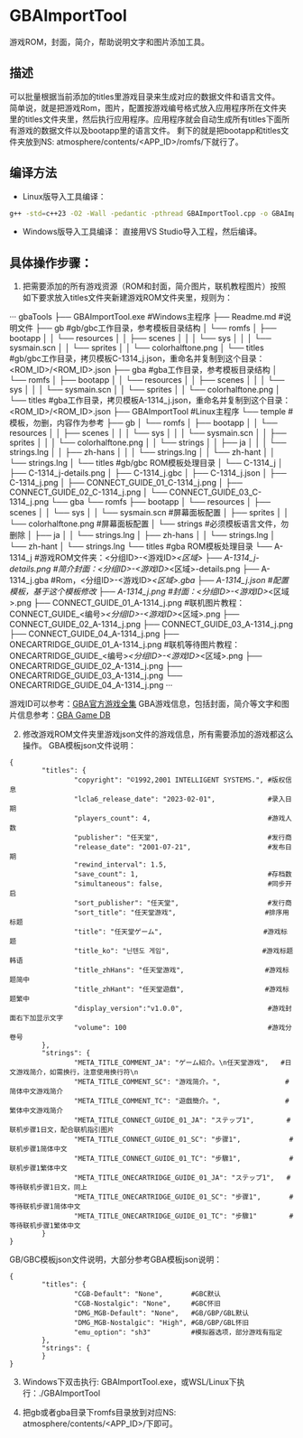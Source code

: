 # GBAImportTool
游戏ROM，封面，简介，帮助说明文字和图片添加工具。

## 描述 
可以批量根据当前添加的titles里游戏目录来生成对应的数据文件和语言文件。  
简单说，就是把游戏Rom，图片，配置按游戏编号格式放入应用程序所在文件夹里的titles文件夹里，然后执行应用程序。应用程序就会自动生成所有titles下面所有游戏的数据文件以及bootapp里的语言文件。
剩下的就是把bootapp和titles文件夹放到NS: atmosphere/contents/<APP_ID>/romfs/下就行了。

## 编译方法
- Linux版导入工具编译：

```bash
g++ -std=c++23 -O2 -Wall -pedantic -pthread GBAImportTool.cpp -o GBAImportTool
```

- Windows版导入工具编译：
直接用VS Studio导入工程，然后编译。

## 具体操作步骤：
1. 把需要添加的所有游戏资源（ROM和封面，简介图片，联机教程图片）按照如下要求放入titles文件夹新建游戏ROM文件夹里，规则为：

···
gbaTools
├── GBAImportTool.exe #Windows主程序
├── Readme.md         #说明文件
├── gb                #gb/gbc工作目录，参考模板目录结构
│   └── romfs
│       ├── bootapp
│       │   └── resources
│       │       ├── scenes
│       │       │   └── sys
│       │       │       └── sysmain.scn
│       │       └── sprites
│       │           └── colorhalftone.png
│       └── titles    #gb/gbc工作目录，拷贝模板C-1314_j.json，重命名并复制到这个目录：<ROM_ID>/<ROM_ID>.json
├── gba               #gba工作目录，参考模板目录结构
│   └── romfs
│       ├── bootapp
│       │   └── resources
│       │       ├── scenes
│       │       │   └── sys
│       │       │       └── sysmain.scn
│       │       └── sprites
│       │           └── colorhalftone.png
│       └── titles #gba工作目录，拷贝模板A-1314_j.json，重命名并复制到这个目录：<ROM_ID>/<ROM_ID>.json
├── GBAImportTool     #Linux主程序
└── temple            #模板，勿删，内容作为参考
    ├── gb
    │   └── romfs
    │       ├── bootapp
    │       │   └── resources
    │       │       ├── scenes
    │       │       │   └── sys
    │       │       │       └── sysmain.scn
    │       │       ├── sprites
    │       │       │   └── colorhalftone.png
    │       │       └── strings
    │       │           ├── ja
    │       │           │   └── strings.lng
    │       │           ├── zh-hans
    │       │           │   └── strings.lng
    │       │           └── zh-hant
    │       │               └── strings.lng
    │       └── titles  #gb/gbc ROM模板处理目录
    │           └── C-1314_j
    │               ├── C-1314_j-details.png
    │               ├── C-1314_j.gbc
    │               ├── C-1314_j.json
    │               ├── C-1314_j.png
    │               ├── CONNECT_GUIDE_01_C-1314_j.png
    │               ├── CONNECT_GUIDE_02_C-1314_j.png
    │               └── CONNECT_GUIDE_03_C-1314_j.png
    └── gba
        └── romfs
            ├── bootapp
            │   └── resources
            │       ├── scenes
            │       │   └── sys
            │       │       └── sysmain.scn #屏幕面板配置
            │       ├── sprites
            │       │   └── colorhalftone.png #屏幕面板配置
            │       └── strings #必须模板语言文件，勿删除
            │           ├── ja
            │           │   └── strings.lng
            │           ├── zh-hans
            │           │   └── strings.lng
            │           └── zh-hant
            │               └── strings.lng
            └── titles #gba ROM模板处理目录
                └── A-1314_j #游戏ROM文件夹：<分组ID>-<游戏ID>_<区域>
                    ├── A-1314_j-details.png #简介封面：<分组ID>-<游戏ID>_<区域>-details.png
                    ├── A-1314_j.gba #Rom，<分组ID>-<游戏ID>_<区域>.gba
                    ├── A-1314_j.json #配置模板，基于这个模板修改
                    ├── A-1314_j.png #封面：<分组ID>-<游戏ID>_<区域>.png
                    ├── CONNECT_GUIDE_01_A-1314_j.png #联机图片教程：CONNECT_GUIDE_<编号>_<分组ID>-<游戏ID>_<区域>.png
                    ├── CONNECT_GUIDE_02_A-1314_j.png
                    ├── CONNECT_GUIDE_03_A-1314_j.png
                    ├── CONNECT_GUIDE_04_A-1314_j.png
                    ├── ONECARTRIDGE_GUIDE_01_A-1314_j.png #联机等待图片教程：ONECARTRIDGE_GUIDE_<编号>_<分组ID>-<游戏ID>_<区域>.png
                    ├── ONECARTRIDGE_GUIDE_02_A-1314_j.png
                    ├── ONECARTRIDGE_GUIDE_03_A-1314_j.png
                    └── ONECARTRIDGE_GUIDE_04_A-1314_j.png
···

游戏ID可以参考：[GBA官方游戏全集](https://www.oldmanemu.net/%e6%8e%8c%e6%9c%ba%e6%b8%b8%e6%88%8f/gba/gba%e5%ae%98%e6%96%b9%e6%b8%b8%e6%88%8f%e5%85%a8%e9%9b%86)
GBA游戏信息，包括封面，简介等文字和图片信息参考：[GBA Game DB](https://indienova.com/gamedb/platform/gba/p/1)

2. 修改游戏ROM文件夹里游戏json文件的游戏信息，所有需要添加的游戏都这么操作。
GBA模板json文件说明：

```
{
        "titles": {
                "copyright": "©1992,2001 INTELLIGENT SYSTEMS.", #版权信息
                "lcla6_release_date": "2023-02-01",             #录入日期
                "players_count": 4,                             #游戏人数
                "publisher": "任天堂",                           #发行商
                "release_date": "2001-07-21",                   #发布日期
                "rewind_interval": 1.5,                              
                "save_count": 1,                                #存档数
                "simultaneous": false,                          #同步开启  
                "sort_publisher": "任天堂",                      #发行商
                "sort_title": "任天堂游戏",                      #排序用标题      
                "title": "任天堂ゲーム",                         #游戏标题
                "title_ko": "닌텐도 게임",                       #游戏标题韩语
                "title_zhHans": "任天堂游戏",                    #游戏标题简中
                "title_zhHant": "任天堂遊戲",                    #游戏标题繁中
                "display_version":"v1.0.0",                     #游戏封面右下加显示文字
                "volume": 100                                   #游戏分卷号
        },
        "strings": {
                "META_TITLE_COMMENT_JA": "ゲーム紹介。\n任天堂游戏",   #日文游戏简介，如需换行，注意使用换行符\n
                "META_TITLE_COMMENT_SC": "游戏简介。",                #简体中文游戏简介
                "META_TITLE_COMMENT_TC": "遊戲簡介。",                #繁体中文游戏简介
                "META_TITLE_CONNECT_GUIDE_01_JA": "ステップ1",        #联机步骤1日文，配合联机指引图片
                "META_TITLE_CONNECT_GUIDE_01_SC": "步骤1",            #联机步骤1简体中文
                "META_TITLE_CONNECT_GUIDE_01_TC": "步驟1",            #联机步骤1繁体中文
                "META_TITLE_ONECARTRIDGE_GUIDE_01_JA": "ステップ1",   #等待联机步骤1日文，同上
                "META_TITLE_ONECARTRIDGE_GUIDE_01_SC": "步骤1",       #等待联机步骤1简体中文
                "META_TITLE_ONECARTRIDGE_GUIDE_01_TC": "步驟1"        #等待联机步骤1繁体中文
        }
}
```

GB/GBC模板json文件说明，大部分参考GBA模板json说明：

```
{
        "titles": {
                "CGB-Default": "None",       #GBC默认
                "CGB-Nostalgic": "None",     #GBC怀旧
                "DMG_MGB-Default": "None",   #GB/GBP/GBL默认
                "DMG_MGB-Nostalgic": "High", #GB/GBP/GBL怀旧
                "emu_option": "sh3"          #模拟器选项，部分游戏有指定
        },
        "strings": {
        }
}
```

3. Windows下双击执行: GBAImportTool.exe，或WSL/Linux下执行：./GBAImportTool
   
4. 把gb或者gba目录下romfs目录放到对应NS: atmosphere/contents/<APP_ID>/下即可。
